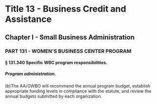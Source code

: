 
# Title 13 - Business Credit and Assistance
## Chapter I - Small Business Administration
### PART 131 - WOMEN'S BUSINESS CENTER PROGRAM
#### § 131.340 Specific WBC program responsibilities.
##### Program administration.

(b)The AA/OWBO will recommend the annual program budget, establish appropriate funding levels in compliance with the statute, and review the annual budgets submitted by each organization.
